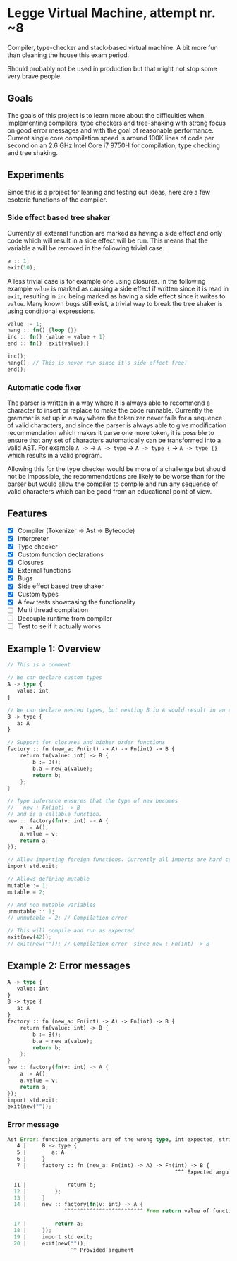 # Legge Virtual Machine, attempt nr. ~8
Compiler, type-checker and stack-based virtual machine.
A bit more fun than cleaning the house this exam period.

Should probably not be used in production but that might not stop some very brave people.

## Goals
The goals of this project is to learn more about the difficulties when implementing compilers, type checkers and tree-shaking with 
strong focus on good error messages and with the goal of reasonable performance. Current single core compilation speed is around 
100K lines of code per second on an 2.6 GHz Intel Core i7 9750H for compilation, type checking and tree shaking. 

## Experiments
Since this is a project for leaning and testing out ideas, here are a few esoteric functions of the compiler.

### Side effect based tree shaker
Currently all external function are marked as having a side effect and only code which will result in a side effect
will be run. This means that the variable a will be removed in the following trivial case.
```rust
a :: 1;
exit(10);
```

A less trivial case is for example one using closures. In the following example `value` is marked as causing a side effect
if written since it is read in `exit`, resulting in `inc` being marked as having a side effect since it writes to `value`.
Many known bugs still exist, a trivial way to break the tree shaker is using conditional expressions. 
```rust
value := 1;
hang :: fn() {loop {}}
inc :: fn() {value = value + 1}
end :: fn() {exit(value);}

inc();
hang(); // This is never run since it's side effect free!
end();
```

### Automatic code fixer
The parser is written in a way where it is always able to recommend a character to insert
or replace to make the code runnable. Currently the grammar is set up in a way where the tokenizer never fails
for a sequence of valid characters, and since the parser is always able to give modification recommendation 
which makes it parse one more token, it is possible to ensure that any set of characters automatically can 
be transformed into a valid AST. 
For example `A ->` -> `A -> type` -> `A -> type {` -> `A -> type {}` which results in a valid program.

Allowing this for the type checker would be more of a challenge but should not be impossible, the 
recommendations are likely to be worse than for the parser but would allow the compiler to compile
and run any sequence of valid characters which can be good from an educational point of view. 

## Features
- [x] Compiler (Tokenizer -> Ast -> Bytecode)
- [x] Interpreter
- [x] Type checker
- [x] Custom function declarations
- [x] Closures
- [x] External functions
- [x] Bugs
- [x] Side effect based tree shaker
- [x] Custom types
- [x] A few tests showcasing the functionality
- [ ] Multi thread compilation
- [ ] Decouple runtime from compiler
- [ ] Test to se if it actually works

## Example 1: Overview
```rust
// This is a comment

// We can declare custom types
A -> type {
   value: int
}

// We can declare nested types, but nesting B in A would result in an error.
B -> type {
   a: A
}

// Support for closures and higher order functions
factory :: fn (new_a: Fn(int) -> A) -> Fn(int) -> B {
    return fn(value: int) -> B {
        b := B();
        b.a = new_a(value);
        return b;
    };
}

// Type inference ensures that the type of new becomes
//   new : Fn(int) -> B
// and is a callable function.
new :: factory(fn(v: int) -> A {
    a := A();
    a.value = v;
    return a;
});

// Allow importing foreign functions. Currently all imports are hard coded in the runtime.
import std.exit;

// Allows defining mutable 
mutable := 1;
mutable = 2;

// And non mutable variables 
unmutable :: 1;
// unmutable = 2; // Compilation error

// This will compile and run as expected
exit(new(42));
// exit(new("")); // Compilation error  since new : Fn(int) -> B
```

## Example 2: Error messages
```rust
A -> type {
   value: int
}
B -> type {
   a: A
}
factory :: fn (new_a: Fn(int) -> A) -> Fn(int) -> B {
    return fn(value: int) -> B {
        b := B();
        b.a = new_a(value);
        return b;
    };
}
new :: factory(fn(v: int) -> A {
    a := A();
    a.value = v;
    return a;
});
import std.exit;
exit(new(""));
```

### Error message
```rust
Ast Error: function arguments are of the wrong type, int expected, string provided
   4 |     B -> type {
   5 |        a: A
   6 |     }
   7 |     factory :: fn (new_a: Fn(int) -> A) -> Fn(int) -> B {
                                                     ^^^ Expected argument type

  11 |             return b;
  12 |         };
  13 |     }
  14 |     new :: factory(fn(v: int) -> A {
                  ^^^^^^^^^^^^^^^^^^^^^^^^^ From return value of function

  17 |         return a;
  18 |     });
  19 |     import std.exit;
  20 |     exit(new(""));
                    ^^ Provided argument
```